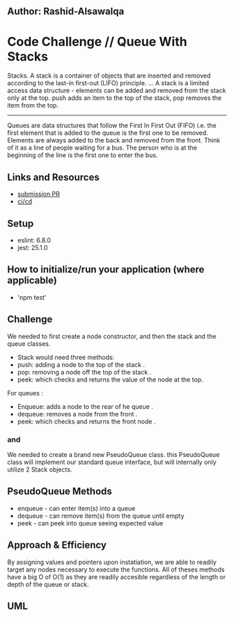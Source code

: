 ## Author: Rashid-Alsawalqa

# Code Challenge // Queue With Stacks

Stacks. A stack is a container of objects that are inserted and removed according to the last-in first-out (LIFO) principle. ... A stack is a limited access data structure - elements can be added and removed from the stack only at the top. push adds an item to the top of the stack, pop removes the item from the top.

_________________________

Queues are data structures that follow the First In First Out (FIFO) i.e. the first element that is added to the queue is the first one to be removed.
Elements are always added to the back and removed from the front. Think of it as a line of people waiting for a bus. The person who is at the beginning of the line is the first one to enter the bus.

## Links and Resources

- [submission PR](https://github.com/401-advanced-javascript-Rashid/data-structures-and-algorithms/pull/7)
- [ci/cd](https://github.com/401-advanced-javascript-Rashid/data-structures-and-algorithms/runs/422164168?check_suite_focus=true)

## Setup

   - eslint: 6.8.0
   - jest: 25.1.0

## How to initialize/run your application (where applicable)

- 'npm test'

## Challenge

We needed to first create a node constructor, and then the stack and the queue classes. 

- Stack would need three methods: 
- push: adding a node to the top of the stack .
- pop: removing a node off the top of the stack .
- peek: which checks and returns the value of the node at the top.

For queues :
- Enqueue: adds a node to the rear of he queue .
- dequeue: removes a node from the front .
- peek: which checks and returns the front node .

### and 

We needed to create a brand new PseudoQueue class. this PseudoQueue class will implement our standard queue interface, but will internally only utilize 2 Stack objects.

## PseudoQueue Methods

- enqueue - can enter item(s) into a queue
- dequeue - can remove item(s) from the queue until empty
- peek - can peek into queue seeing expected value

## Approach & Efficiency

By assigning values and pointers upon instatiation, we are able to readily target any nodes necessary to execute the functions.
All of theses methods have a big O of O(1) as they are readily accesible regardless of the length or depth of the queue or stack. 

## UML 
